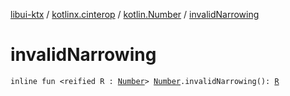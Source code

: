 [libui-ktx](../../index.md) / [kotlinx.cinterop](../index.md) / [kotlin.Number](index.md) / [invalidNarrowing](./invalid-narrowing.md)

# invalidNarrowing

`inline fun <reified R : `[`Number`](https://kotlinlang.org/api/latest/jvm/stdlib/kotlin/-number/index.html)`> `[`Number`](https://kotlinlang.org/api/latest/jvm/stdlib/kotlin/-number/index.html)`.invalidNarrowing(): `[`R`](invalid-narrowing.md#R)